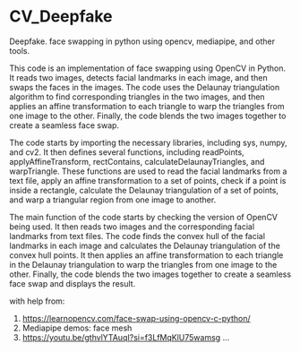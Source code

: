 # CV_Deepfake
Deepfake. face swapping in python using opencv, mediapipe, and other tools.

This code is an implementation of face swapping using OpenCV in Python. It reads two images, detects facial landmarks in each image, and then swaps the faces in the images. The code uses the Delaunay triangulation algorithm to find corresponding triangles in the two images, and then applies an affine transformation to each triangle to warp the triangles from one image to the other. Finally, the code blends the two images together to create a seamless face swap.

The code starts by importing the necessary libraries, including sys, numpy, and cv2. It then defines several functions, including readPoints, applyAffineTransform, rectContains, calculateDelaunayTriangles, and warpTriangle. These functions are used to read the facial landmarks from a text file, apply an affine transformation to a set of points, check if a point is inside a rectangle, calculate the Delaunay triangulation of a set of points, and warp a triangular region from one image to another.

The main function of the code starts by checking the version of OpenCV being used. It then reads two images and the corresponding facial landmarks from text files. The code finds the convex hull of the facial landmarks in each image and calculates the Delaunay triangulation of the convex hull points. It then applies an affine transformation to each triangle in the Delaunay triangulation to warp the triangles from one image to the other. Finally, the code blends the two images together to create a seamless face swap and displays the result.

with help from:
1. https://learnopencv.com/face-swap-using-opencv-c-python/
2. Mediapipe demos: face mesh
3. https://youtu.be/gthvlYTAuqI?si=f3LfMqKlU75wamsg
...